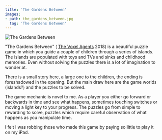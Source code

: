 ```yaml
---
title: 'The Gardens Between'
images:
- path: the_gardens_between.jpg
  tag: 'The Gardens Between'
---
```

![The Gardens Between](the_gardens_between.jpg)

"The Gardens Between" (
[The Voxel Agents](https://thegardensbetween.com/)
2018) is a beautiful puzzle game in which you guide a couple of children through a series
of islands. The islands are populated with toys and TVs and sinks and childhood memories.
Even without solving the puzzles there is a lot of imagination to wonder at.

There is a small story here, a large one to the children, the ending is foreshadowed in
the opening. But the main draw here are the game worlds (islands?) and the puzzles
to be solved.

The game mechanic is novel to me. As a player you either go forward or backwards in
time and see what happens, sometimes touching switches or moving a light key to your
progress. The puzzles go from simple to rewarding to solve, puzzles which require
careful observation of what happens as you manipulate time.

I felt I was robbing those who made this game by paying so little to play it
on my iPad.
